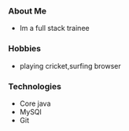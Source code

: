### About Me

* Im a full stack trainee

### Hobbies

* playing cricket,surfing browser

### Technologies
* Core java
* MySQl
* Git
